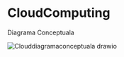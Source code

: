 # CloudComputing

Diagrama Conceptuala

![Clouddiagramaconceptuala drawio](https://github.com/user-attachments/assets/8f786f92-d1f0-4629-83ed-742b1b874bdb)
